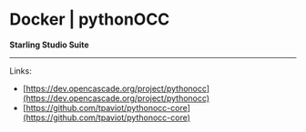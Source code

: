 # Docker | pythonOCC

**Starling Studio Suite**

---

Links:

- [https://dev.opencascade.org/project/pythonocc](https://dev.opencascade.org/project/pythonocc)
- [https://github.com/tpaviot/pythonocc-core](https://github.com/tpaviot/pythonocc-core)
